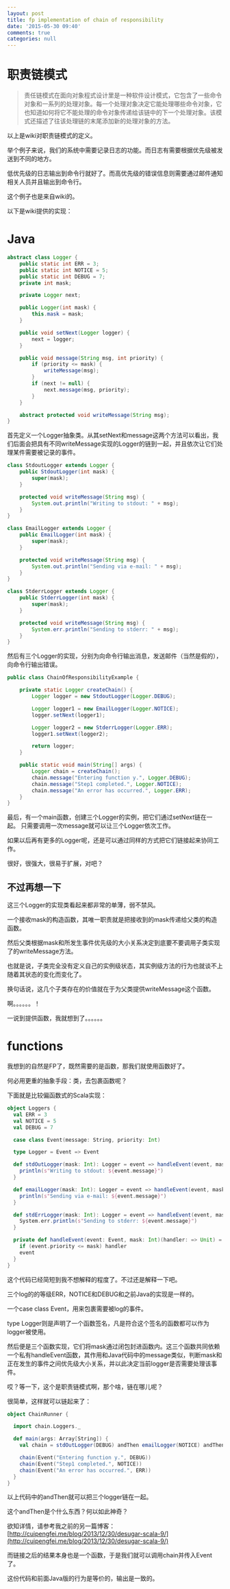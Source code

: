 ```yaml
---
layout: post
title: fp implementation of chain of responsibility
date: '2015-05-30 09:40'
comments: true
categories: null
---
```


# 职责链模式
> 责任链模式在面向对象程式设计里是一种软件设计模式，它包含了一些命令对象和一系列的处理对象。每一个处理对象决定它能处理哪些命令对象，它也知道如何将它不能处理的命令对象传递给该链中的下一个处理对象。该模式还描述了往该处理链的末尾添加新的处理对象的方法。

以上是wiki对职责链模式的定义。

举个例子来说，我们的系统中需要记录日志的功能。而日志有需要根据优先级被发送到不同的地方。

低优先级的日志输出到命令行就好了。而高优先级的错误信息则需要通过邮件通知相关人员并且输出到命令行。

这个例子也是来自wiki的。

以下是wiki提供的实现：

# Java

```java
abstract class Logger {
    public static int ERR = 3;
    public static int NOTICE = 5;
    public static int DEBUG = 7;
    private int mask;

    private Logger next;

    public Logger(int mask) {
        this.mask = mask;
    }

    public void setNext(Logger logger) {
        next = logger;
    }

    public void message(String msg, int priority) {
        if (priority <= mask) {
            writeMessage(msg);
        }
        if (next != null) {
            next.message(msg, priority);
        }
    }

    abstract protected void writeMessage(String msg);
}
```

首先定义一个Logger抽象类。从其setNext和message这两个方法可以看出，我们后面会把具有不同writeMessage实现的Logger的链到一起，并且依次让它们处理某件需要被记录的事件。

```java
class StdoutLogger extends Logger {
    public StdoutLogger(int mask) {
        super(mask);
    }

    protected void writeMessage(String msg) {
        System.out.println("Writing to stdout: " + msg);
    }
}

class EmailLogger extends Logger {
    public EmailLogger(int mask) {
        super(mask);
    }

    protected void writeMessage(String msg) {
        System.out.println("Sending via e-mail: " + msg);
    }
}

class StderrLogger extends Logger {
    public StderrLogger(int mask) {
        super(mask);
    }

    protected void writeMessage(String msg) {
        System.err.println("Sending to stderr: " + msg);
    }
}
```

然后有三个Logger的实现，分别为向命令行输出消息，发送邮件（当然是假的），向命令行输出错误。

```java
public class ChainOfResponsibilityExample {

    private static Logger createChain() {
        Logger logger = new StdoutLogger(Logger.DEBUG);

        Logger logger1 = new EmailLogger(Logger.NOTICE);
        logger.setNext(logger1);

        Logger logger2 = new StderrLogger(Logger.ERR);
        logger1.setNext(logger2);

        return logger;
    }

    public static void main(String[] args) {
        Logger chain = createChain();
        chain.message("Entering function y.", Logger.DEBUG);
        chain.message("Step1 completed.", Logger.NOTICE);
        chain.message("An error has occurred.", Logger.ERR);
    }
}
```

最后，有一个main函数，创建三个Logger的实例，把它们通过setNext链在一起。 只需要调用一次message就可以让三个Logger依次工作。

如果以后再有更多的Logger呢，还是可以通过同样的方式把它们链接起来协同工作。

很好，很强大，很易于扩展，对吧？

## 不过再想一下
这三个Logger的实现类看起来都非常的单薄，弱不禁风。

一个接收mask的构造函数，其唯一职责就是把接收到的mask传递给父类的构造函数。

然后父类根据mask和所发生事件优先级的大小关系决定到底要不要调用子类实现了的writeMessage方法。

也就是说，子类完全没有定义自己的实例级状态，其实例级方法的行为也就谈不上随着其状态的变化而变化了。

换句话说，这几个子类存在的价值就在于为父类提供writeMessage这个函数。

啊。。。。。。！

一说到提供函数，我就想到了。。。。。。

# functions
我想到的自然是FP了，既然需要的是函数，那我们就使用函数好了。

何必用更重的抽象手段：类，去包裹函数呢？

下面就是比较偏函数式的Scala实现：

```scala
object Loggers {
  val ERR = 3
  val NOTICE = 5
  val DEBUG = 7

  case class Event(message: String, priority: Int)

  type Logger = Event => Event

  def stdOutLogger(mask: Int): Logger = event => handleEvent(event, mask) {
    println(s"Writing to stdout: ${event.message}")
  }

  def emailLogger(mask: Int): Logger = event => handleEvent(event, mask) {
    println(s"Sending via e-mail: ${event.message}")
  }

  def stdErrLogger(mask: Int): Logger = event => handleEvent(event, mask) {
    System.err.println(s"Sending to stderr: ${event.message}")
  }

  private def handleEvent(event: Event, mask: Int)(handler: => Unit) = {
    if (event.priority <= mask) handler
    event
  }
}
```

这个代码已经简短到我不想解释的程度了。不过还是解释一下吧。

三个log的的等级ERR，NOTICE和DEBUG和之前Java的实现是一样的。

一个case class Event，用来包裹需要被log的事件。

type Logger则是声明了一个函数签名，凡是符合这个签名的函数都可以作为logger被使用。

然后便是三个函数实现，它们将mask通过闭包封进函数内。这三个函数共同依赖一个私有handleEvent函数，其作用和Java代码中的message类似，判断mask和正在发生的事件之间优先级大小关系，并以此决定当前logger是否需要处理该事件。

哎？等一下，这个是职责链模式啊，那个啥，链在哪儿呢？

很简单，这样就可以链起来了：

```scala
object ChainRunner {

  import chain.Loggers._

  def main(args: Array[String]) {
    val chain = stdOutLogger(DEBUG) andThen emailLogger(NOTICE) andThen stdErrLogger(ERR)

    chain(Event("Entering function y.", DEBUG))
    chain(Event("Step1 completed.", NOTICE))
    chain(Event("An error has occurred.", ERR))
  }
}
```

以上代码中的andThen就可以把三个logger链在一起。

这个andThen是个什么东西？何以如此神奇？

欲知详情，请参考我之前的另一篇博客： [http://cuipengfei.me/blog/2013/12/30/desugar-scala-9/](http://cuipengfei.me/blog/2013/12/30/desugar-scala-9/)

而链接之后的结果本身也是一个函数，于是我们就可以调用chain并传入Event了。

这份代码和前面Java版的行为是等价的，输出是一致的。
